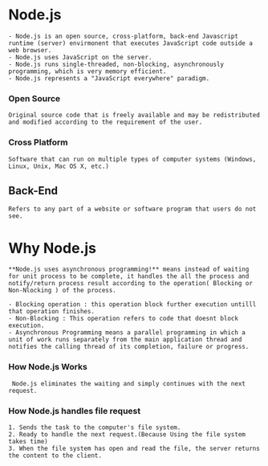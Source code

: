 # Node.js

    - Node.js is an open source, cross-platform, back-end Javascript runtime (server) envirmonent that executes JavaScript code outside a web browser.
    - Node.js uses JavaScript on the server.
    - Node.js runs single-threaded, non-blocking, asynchronously programming, which is very memory efficient.
    - Node.js represents a "JavaScript everywhere" paradigm.

### Open Source

    Original source code that is freely available and may be redistributed and modified according to the requirement of the user.

### Cross Platform

    Software that can run on multiple types of computer systems (Windows, Linux, Unix, Mac OS X, etc.)

## Back-End

    Refers to any part of a website or software program that users do not see.

# Why Node.js

    **Node.js uses asynchronous programming!** means instead of waiting for unit process to be complete, it handles the all the process and notify/return process result according to the operation( Blocking or Non-Nlocking ) of the process.

    - Blocking operation : this operation block further execution untilll that operation finishes.
    - Non-Blocking : This operation refers to code that doesnt block execution.
    - Asynchronous Programming means a parallel programming in which a unit of work runs separately from the main application thread and notifies the calling thread of its completion, failure or progress.

### How Node.js Works

     Node.js eliminates the waiting and simply continues with the next request.

### How Node.js handles file request

    1. Sends the task to the computer's file system.
    2. Ready to handle the next request.(Because Using the file system takes time)
    3. When the file system has open and read the file, the server returns the content to the client.
